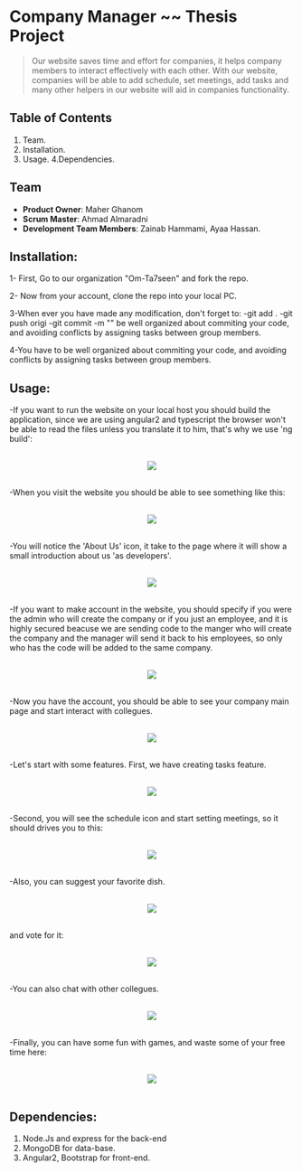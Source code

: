 #  Company Manager ~~ Thesis Project

> Our website saves time and effort for companies, it helps company members to interact effectively with each other.
With our website, companies will be able to add schedule, set meetings, add tasks and many other helpers in our website will aid in companies functionality.

## Table of Contents

1. Team.
2. Installation.
3. Usage.
4.Dependencies.

## Team

- __Product Owner__: Maher Ghanom
- __Scrum Master__: Ahmad Almaradni
- __Development Team Members__: Zainab Hammami, Ayaa Hassan.


## Installation:  

1- First, Go to our organization "Om-Ta7seen" and fork the repo.

2- Now from your account, clone the repo into your local PC.

3-When ever you have made any modification, don't forget to:
-git add .
-git push origi
-git commit -m "" be well organized about commiting your code, and avoiding conflicts by assigning tasks between group members.


4-You have to be well organized about commiting your code, and avoiding conflicts by assigning tasks between group members.

## Usage:

-If you want to run the website on your local host you should build the application,
since we are using angular2 and typescript the browser won't be able to read the files unless you translate it to him, that's why we use 'ng build':
<br><br>
<center>
<img src="src/assets/img/ng.png">
<br><br></center>

-When you visit the website you should be able to see something like this:
<br><br>
<center>
<img src="src/assets/img/main-page.png">
<br><br></center>

-You will notice the 'About Us' icon, it take to the page where it will show a small introduction about us 'as developers'.
<br><br>
<center>
<img src="src/assets/img/about-us.png">
<br><br></center>

-If you want to make account in the website, you should specify if you were the admin who will create the company or if you just an employee, and it is highly secured beacuse we are sending code to the manger who will create the company and the manager will send it back to his employees, so only who has the code will be added to the same company.
<br><br>
<center>
<img src="src/assets/img/sign.png">
<br><br></center>

-Now you have the account, you should be able to see your company main page and start interact with collegues.
<br><br>
<center>
<img src="src/assets/img/company-page.png">
<br><br></center>

-Let's start with some features. First, we have creating tasks feature.
<br><br>
<center>
<img src="src/assets/img/task.png">
<br><br></center>

-Second, you will see the schedule icon and start setting meetings, so it should drives you to this:
<br><br>
<center>
<img src="src/assets/img/schedule-page.png">
<br><br></center>

-Also, you can suggest your favorite dish.
<br><br>
<center>
<img src="src/assets/img/food-page.png">
<br><br></center>

and vote for it:
<br><br>
<center>
<img src="src/assets/img/vote.png">
<br><br></center>

-You can also chat with other collegues.
<br><br>
<center>
<img src="src/assets/img/chatting.png">
<br><br></center>

-Finally, you can have some fun with games, and waste some of your free time here:
<br><br>
<center>
<img src="src/assets/img/gaming.png">
<br><br></center>


## Dependencies:
1. Node.Js and express for the back-end
2. MongoDB for data-base.
3. Angular2, Bootstrap for front-end.
